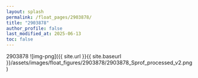 ```yaml
---
layout: splash
permalink: /float_pages/2903878/
title: "2903878"
author_profile: false
last_modified_at: 2025-06-13
toc: false
---
```

 
2903878
![img-png]({{ site.url }}{{ site.baseurl }}/assets/images/float_figures/2903878/2903878_Sprof_processed_v2.png)